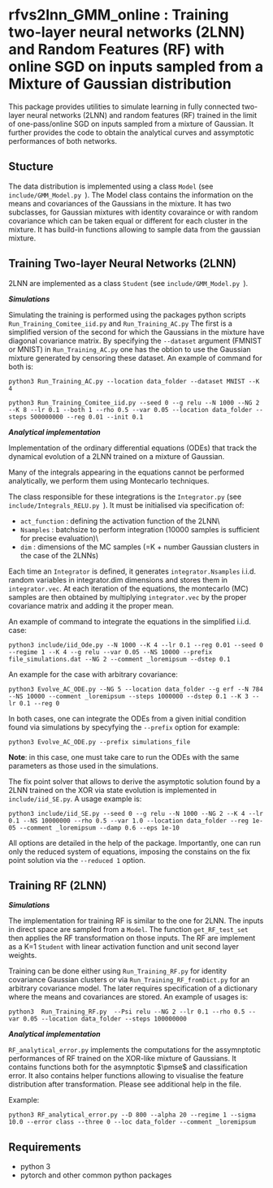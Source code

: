 # rfvs2lnn_GMM_online : Training two-layer neural networks (2LNN) and Random Features (RF) with online SGD on inputs sampled from a Mixture of Gaussian distribution

This package provides utilities to simulate learning in fully connected
two-layer neural networks (2LNN) and random features (RF) trained in the limit of one-pass/online SGD on inputs sampled from a mixture of Gaussian.
It further provides the code to obtain the analytical curves and assymptotic performances of both networks.

## Stucture

The data distribution is implemented using a class ```Model``` (see  ```include/GMM_Model.py ```).
The Model class contains the information on the means and covariances of the Gaussians in the mixture.
It has two subclasses, for Gaussian mixtures with identity covaraince or with random covariance which can be taken equal or different for each cluster in the mixture.
It has build-in functions allowing to sample data from the gaussian mixture.

## Training Two-layer Neural Networks (2LNN)

2LNN are implemented as a class ```Student``` (see  ```include/GMM_Model.py ```). 

***Simulations***

Simulating the training is performed using the packages python scripts ```Run_Training_Comitee_iid.py``` and ```Run_Training_AC.py```
The first is a simplified version of the second for which the Gaussians in the mixture have diagonal covariance matrix.
By specifying the ```--dataset``` argument (FMNIST or MNIST) in ```Run_Training_AC.py``` one has the obtion to use the Gaussian mixture generated by censoring these dataset.
An example of command for both is: 

```
python3 Run_Training_AC.py --location data_folder --dataset MNIST --K 4
```

```
python3 Run_Training_Comitee_iid.py --seed 0 --g relu --N 1000 --NG 2 --K 8 --lr 0.1 --both 1 --rho 0.5 --var 0.05 --location data_folder --steps 500000000 --reg 0.01 --init 0.1
```

***Analytical implementation***

Implementation of the ordinary differential equations (ODEs) that track the dynamical evolution of a 2LNN trained on a mixture of Gaussian. 

Many of the integrals appearing in the equations cannot be performed analytically, we perform them using Montecarlo techniques.

The class responsible for these integrations is the ```Integrator.py``` (see ```include/Integrals_RELU.py ```).
It must be initialised via specification of:

* ```act_function``` :  defining the activation function of the 2LNN\\
* ```Nsamples```     :  batchsize to perform integration (10000 samples is sufficient for precise evaluation)\\
* ```dim```          :  dimensions of the MC samples (=K + number Gaussian clusters in the case of the 2LNNs) 

Each time an ```Integrator``` is defined, it generates ```integrator.Nsamples``` i.i.d. random variables in  integrator.dim dimensions and stores them in ```integrator.vec```.
At each iteration of the equations, the montecarlo (MC) samples are then obtained by multiplying ```integrator.vec``` by the proper covariance matrix and adding it the proper mean.

An example of command to integrate the equations in the simplified i.i.d. case:

```python3 include/iid_Ode.py --N 1000 --K 4 --lr 0.1 --reg 0.01 --seed 0 --regime 1 --K 4 --g relu --var 0.05 --NS 10000 --prefix file_simulations.dat --NG 2 --comment _loremipsum --dstep 0.1```

An example for the case with arbitrary covariance:

```python3 Evolve_AC_ODE.py --NG 5 --location data_folder --g erf --N 784 --NS 10000 --comment _loremipsum --steps 1000000 --dstep 0.1 --K 3 --lr 0.1 --reg 0```

In both cases, one can integrate the ODEs from a given initial condition found via simulations by specyfying the ```--prefix``` option for example:

```python3 Evolve_AC_ODE.py --prefix simulations_file```

**Note**: in this case, one must take care to run the ODEs with the same parameters as those used in the simulations.

The fix point solver that allows to derive the asymptotic solution found by a 2LNN trained on the XOR via state evolution is implemented in ```include/iid_SE.py```. 
A usage example is: 

```python3 include/iid_SE.py --seed 0 --g relu --N 1000 --NG 2 --K 4 --lr 0.1 --NS 10000000 --rho 0.5 --var 1.0 --location data_folder --reg 1e-05 --comment _loremipsum --damp 0.6 --eps 1e-10```

All options are detailed in the help of the package.
Importantly, one can run only the reduced system of equations, imposing the constains on the fix point solution via the ```--reduced 1``` option.


## Training RF (2LNN)

***Simulations***

The implementation for training RF is similar to the one for 2LNN. The inputs in direct space are sampled from a ```Model```.
The function ```get_RF_test_set``` then applies the RF transformation on those inputs. The RF are implement as a K=1 ```Student``` with linear activation function and unit second layer weights.

Training can be done either using ```Run_Training_RF.py``` for identity covariance Gaussian clusters or via ```Run_Training_RF_fromDict.py``` for an arbitrary covariance model. 
The later requires specification of a dictionary where the means and covariances are stored. An example of usages is:

```python3  Run_Training_RF.py  --Psi relu --NG 2 --lr 0.1 --rho 0.5 --var 0.05 --location data_folder --steps 100000000```

***Analytical implementation***

```RF_analytical_error.py``` implements the computations for the assymnptotic performances of RF trained on the XOR-like mixture of Gaussians.
It contains functions both for the asymnptotic $\pmse$ and classification error. 
It also contains helper functions allowing to visualise the feature distribution after transformation. Please see additional help in the file.

Example:

```
python3 RF_analytical_error.py --D 800 --alpha 20 --regime 1 --sigma 10.0 --error class --three 0 --loc data_folder --comment _loremipsum
```

## Requirements

* python 3
* pytorch and other common python packages

